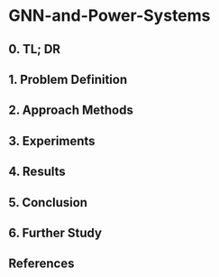 # GNN-and-Power-Systems

## 0. TL; DR

## 1. Problem Definition

## 2. Approach Methods

## 3. Experiments

## 4. Results

## 5. Conclusion

## 6. Further Study

## References
